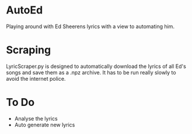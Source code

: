 # AutoEd
Playing around with Ed Sheerens lyrics with a view to automating him. 

# Scraping
LyricScraper.py is designed to automatically download the lyrics of all Ed's songs and save them as a .npz archive. It has to be run really slowly to avoid the internet police.

# To Do
- Analyse the lyrics
- Auto generate new lyrics
